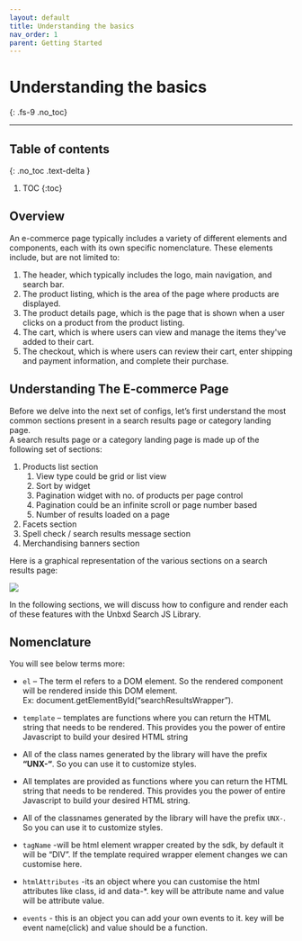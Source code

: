```yaml
---
layout: default
title: Understanding the basics
nav_order: 1
parent: Getting Started
---
```


# Understanding the basics
{: .fs-9 .no_toc}

---

## Table of contents
{: .no_toc .text-delta }

1. TOC
{:toc}


## Overview
An e-commerce page typically includes a variety of different elements and components, each with its own specific nomenclature. These elements include, but are not limited to:

1. The header, which typically includes the logo, main navigation, and search bar.
2. The product listing, which is the area of the page where products are displayed.
3. The product details page, which is the page that is shown when a user clicks on a product from the product listing.
4. The cart, which is where users can view and manage the items they've added to their cart.
5. The checkout, which is where users can review their cart, enter shipping and payment information, and complete their purchase.
   

## Understanding The E-commerce Page

Before we delve into the next set of configs, let’s first understand the most common sections present in a search results page or category landing page.  
A search results page or a category landing page is made up of the following set of sections:

1.  Products list section
    1.  View type could be grid or list view
    2.  Sort by widget
    3.  Pagination widget with no. of products per page control
    4.  Pagination could be an infinite scroll or page number based
    5.  Number of results loaded on a page
2.  Facets section
3.  Spell check / search results message section
4.  Merchandising banners section  
      
    

Here is a graphical representation of the various sections on a search results page:

[![](https://unbxd.com/docs/wp-content/uploads/2020/05/graphical-rep-in-sdk.png)](https://unbxd.com/docs/wp-content/uploads/2020/05/graphical-rep-in-sdk.png)

In the following sections, we will discuss how to configure and render each of these features with the Unbxd Search JS Library.



## Nomenclature

You will see below terms more:

*   `el` – The term el refers to a DOM element. So the rendered component will be rendered inside this DOM element.  
    Ex: document.getElementById(“searchResultsWrapper”).

*   `template` – templates are functions where you can return the HTML string that needs to be rendered. This provides you the power of entire Javascript to build your desired HTML string
*   All of the class names generated by the library will have the prefix **“UNX-“**. So you can use it to customize styles.
*   All templates are provided as functions where you can return the HTML string that needs to be rendered. This provides you the power of entire Javascript to build your desired HTML string.
*   All of the classnames generated by the library will have the prefix `UNX-`. So you can use it to customize styles.
*   `tagName` -will be html element wrapper created by the sdk, by default it will be “DIV”. If the template required wrapper element changes we can customise here.
*   `htmlAttributes` -its an object where you can customise the html attributes like class, id and data-*. key will be attribute name and value will be attribute value.
*   `events` - this is an object you can add your own events to it. key will be event name(click) and value should be a function.
